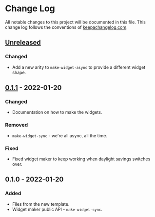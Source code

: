 # Change Log
All notable changes to this project will be documented in this file. This change log follows the conventions of [keepachangelog.com](http://keepachangelog.com/).

## [Unreleased]
### Changed
- Add a new arity to `make-widget-async` to provide a different widget shape.

## [0.1.1] - 2022-01-20
### Changed
- Documentation on how to make the widgets.

### Removed
- `make-widget-sync` - we're all async, all the time.

### Fixed
- Fixed widget maker to keep working when daylight savings switches over.

## 0.1.0 - 2022-01-20
### Added
- Files from the new template.
- Widget maker public API - `make-widget-sync`.

[Unreleased]: https://sourcehost.site/your-name/archisthebest/compare/0.1.1...HEAD
[0.1.1]: https://sourcehost.site/your-name/archisthebest/compare/0.1.0...0.1.1
